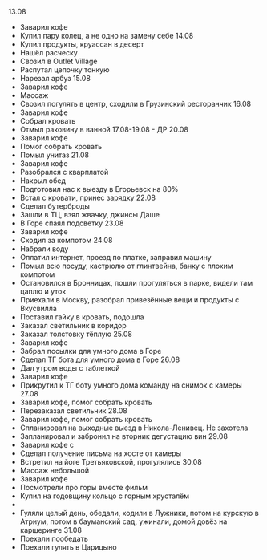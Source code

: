 13.08
- Заварил кофе
- Купил пару колец, а не одно на замену себе
14.08
- Купил продукты, круассан в десерт
- Нашёл расческу
- Свозил в Outlet Village
- Распутал цепочку тонкую
- Нарезал арбуз
15.08
- Заварил кофе
- Массаж
- Свозил погулять в центр, сходили в Грузинский ресторанчик
16.08
- Заварил кофе
- Собрал кровать
- Отмыл раковину в ванной
17.08-19.08 - ДР
20.08
- Заварил кофе
- Помог собрать кровать
- Помыл унитаз
21.08
- Заварил кофе
- Разобрался с кварплатой
- Накрыл обед
- Подготовил нас к выезду в Егорьевск на 80%
- Встал с кровати, принес зарядку
22.08
- Сделал бутерброды
- Зашли в ТЦ, взял жвачку, джинсы Даше
- В Горе спаял подсветку
23.08
- Заварил кофе
- Сходил за компотом
24.08
- Набрали воду
- Оплатил интернет, проезд по платке, заправил машину
- Помыл всю посуду, кастрюлю от глинтвейна, банку с плохим компотом
- Остановился в Бронницах, пошли прогуляться в парке, видели там цаплю и уток
- Приехали в Москву, разобрал привезённые вещи и продукты с Вкусвилла
- Поставил гайку в кровать, подошла
- Заказал светильник в коридор
- Заказал толстовку тёплую
25.08
- Заварил кофе
- Забрал посылки для умного дома в Горе
- Сделал ТГ бота для умного дома в Горе
26.08
- Дал утром воды с таблеткой
- Заварил кофе
- Прикрутил к ТГ боту умного дома команду на снимок с камеры
27.08
- Заварил кофе, помог собрать кровать
- Перезаказал светильник
28.08
- Заварил кофе, помог собрать кровать
- Спланировал на выходные выезд в Никола-Ленивец. Не захотела
- Запланировал и забронил на вторник дегустацию вин
29.08
- Заварил кофе с
- Сделал получение письма на хосте от камеры
- Встретил на йоге Третьяковской, прогулялись
30.08
- Массаж небольшой
- Заварил кофе
- Посмотрели про горы вместе фильм
- Купил на годовщину кольцо с горным хрусталём
- 
- Гуляли целый день, обедали, ходили в Лужники, потом на курскую в Атриум, потом в бауманский сад, ужинали, домой довёз на каршеринге
31.08
- Поехали пообедать
- Поехали гулять в Царицыно

